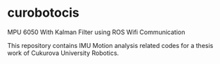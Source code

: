 # curobotocis
MPU 6050 With Kalman Filter using ROS Wifi Communication

This repository contains IMU Motion analysis related codes for a thesis work of Cukurova University Robotics.


